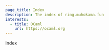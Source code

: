 ```yaml
---
page_title: Index
description: The index of ring.muhokama.fun
interests:
  - title: OCaml
    url: https://ocaml.org
---
```


Index
